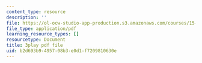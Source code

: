 ```yaml
---
content_type: resource
description: ''
file: https://ol-ocw-studio-app-production.s3.amazonaws.com/courses/15-390-new-enterprises-spring-2013/b2d693b9495708b3e0d1f7209810630e_oD7X3KvJAVk.pdf
file_type: application/pdf
learning_resource_types: []
resourcetype: Document
title: 3play pdf file
uid: b2d693b9-4957-08b3-e0d1-f7209810630e
---
```

